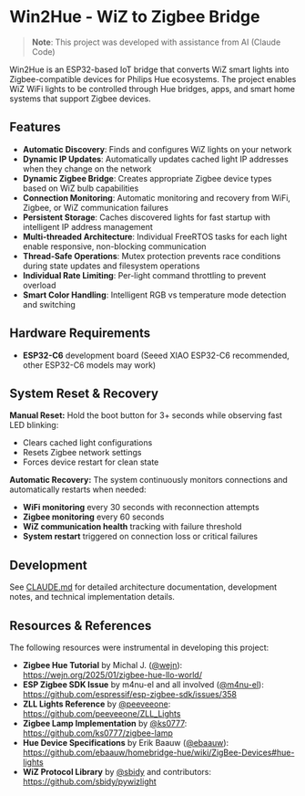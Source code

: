 # Win2Hue - WiZ to Zigbee Bridge

> **Note**: This project was developed with assistance from AI (Claude Code)

Win2Hue is an ESP32-based IoT bridge that converts WiZ smart lights into Zigbee-compatible devices for Philips Hue ecosystems. The project enables WiZ WiFi lights to be controlled through Hue bridges, apps, and smart home systems that support Zigbee devices.

## Features

- **Automatic Discovery**: Finds and configures WiZ lights on your network
- **Dynamic IP Updates**: Automatically updates cached light IP addresses when they change on the network
- **Dynamic Zigbee Bridge**: Creates appropriate Zigbee device types based on WiZ bulb capabilities  
- **Connection Monitoring**: Automatic monitoring and recovery from WiFi, Zigbee, or WiZ communication failures
- **Persistent Storage**: Caches discovered lights for fast startup with intelligent IP address management
- **Multi-threaded Architecture**: Individual FreeRTOS tasks for each light enable responsive, non-blocking communication
- **Thread-Safe Operations**: Mutex protection prevents race conditions during state updates and filesystem operations
- **Individual Rate Limiting**: Per-light command throttling to prevent overload
- **Smart Color Handling**: Intelligent RGB vs temperature mode detection and switching

## Hardware Requirements

- **ESP32-C6** development board (Seeed XIAO ESP32-C6 recommended, other ESP32-C6 models may work)

## System Reset & Recovery

**Manual Reset:**
Hold the boot button for 3+ seconds while observing fast LED blinking:
- Clears cached light configurations
- Resets Zigbee network settings
- Forces device restart for clean state

**Automatic Recovery:**
The system continuously monitors connections and automatically restarts when needed:
- **WiFi monitoring** every 30 seconds with reconnection attempts
- **Zigbee monitoring** every 60 seconds  
- **WiZ communication health** tracking with failure threshold
- **System restart** triggered on connection loss or critical failures

## Development

See [CLAUDE.md](CLAUDE.md) for detailed architecture documentation, development notes, and technical implementation details.


## Resources & References

The following resources were instrumental in developing this project:

- **Zigbee Hue Tutorial** by Michal J. ([@wejn](https://github.com/wejn)): https://wejn.org/2025/01/zigbee-hue-llo-world/
- **ESP Zigbee SDK Issue** by m4nu-el and all involved ([@m4nu-el](https://github.com/m4nu-el)): https://github.com/espressif/esp-zigbee-sdk/issues/358
- **ZLL Lights Reference** by [@peeveeone](https://github.com/peeveeone): https://github.com/peeveeone/ZLL_Lights
- **Zigbee Lamp Implementation** by [@ks0777](https://github.com/ks0777): https://github.com/ks0777/zigbee-lamp
- **Hue Device Specifications** by Erik Baauw ([@ebaauw](https://github.com/ebaauw)): https://github.com/ebaauw/homebridge-hue/wiki/ZigBee-Devices#hue-lights
- **WiZ Protocol Library** by [@sbidy](https://github.com/sbidy) and contributors: https://github.com/sbidy/pywizlight